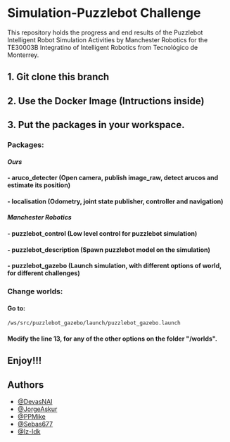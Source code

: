 # Simulation-Puzzlebot Challenge
This repository holds the progress and end results of the Puzzlebot Intelligent Robot Simulation Activities by Manchester Robotics for the TE30003B Integratino of Intelligent Robotics from Tecnológico de Monterrey.

## 1. Git clone this branch

## 2. Use the Docker Image (Intructions inside)

## 3. Put the packages in your workspace.

### Packages:
#### *Ours*
#### - aruco_detecter (Open camera, publish image_raw, detect arucos and estimate its position)
#### - localisation (Odometry, joint state publisher, controller and navigation)

#### *Manchester Robotics*
#### - puzzlebot_control (Low level control for puzzlebot simulation)
#### - puzzlebot_description (Spawn puzzlebot model on the simulation)
#### - puzzlebot_gazebo (Launch simulation, with different options of world, for different challenges)

### Change worlds:
#### Go to:
```
/ws/src/puzzlebot_gazebo/launch/puzzlebot_gazebo.launch
```
#### Modify the line 13, for any of the other options on the folder "/worlds".

## Enjoy!!!

## Authors

- [@DevasNAI](https://wwww.github.com/DevasNAI)
- [@JorgeAskur](https://www.github.com/JorgeAskur)
- [@PPMike](https://www.github.com/PPMike)
- [@Sebas677](https://www.github.com/Sebas677)
- [@Iz-Idk](https://www.github.com/Iz-Idk)

